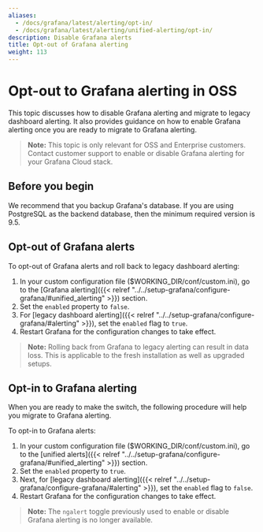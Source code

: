 ```yaml
---
aliases:
  - /docs/grafana/latest/alerting/opt-in/
  - /docs/grafana/latest/alerting/unified-alerting/opt-in/
description: Disable Grafana alerts
title: Opt-out of Grafana alerting
weight: 113
---
```


# Opt-out to Grafana alerting in OSS

This topic discusses how to disable Grafana alerting and migrate to legacy dashboard alerting. It also provides guidance on how to enable Grafana alerting once you are ready to migrate to Grafana alerting.

> **Note:** This topic is only relevant for OSS and Enterprise customers. Contact customer support to enable or disable Grafana alerting for your Grafana Cloud stack.

## Before you begin

We recommend that you backup Grafana's database. If you are using PostgreSQL as the backend database, then the minimum required version is 9.5.

## Opt-out of Grafana alerts

To opt-out of Grafana alerts and roll back to legacy dashboard alerting:

1. In your custom configuration file ($WORKING_DIR/conf/custom.ini), go to the [Grafana alerting]({{< relref "../../setup-grafana/configure-grafana/#unified_alerting" >}}) section.
1. Set the `enabled` property to `false`.
1. For [legacy dashboard alerting]({{< relref "../../setup-grafana/configure-grafana/#alerting" >}}), set the `enabled` flag to `true`.
1. Restart Grafana for the configuration changes to take effect.

> **Note:** Rolling back from Grafana to legacy alerting can result in data loss. This is applicable to the fresh installation as well as upgraded setups.

## Opt-in to Grafana alerting

When you are ready to make the switch, the following procedure will help you migrate to Grafana alerting.

To opt-in to Grafana alerts:

1. In your custom configuration file ($WORKING_DIR/conf/custom.ini), go to the [unified alerts]({{< relref "../../setup-grafana/configure-grafana/#unified_alerting" >}}) section.
1. Set the `enabled` property to `true`.
1. Next, for [legacy dashboard alerting]({{< relref "../../setup-grafana/configure-grafana/#alerting" >}}), set the `enabled` flag to `false`.
1. Restart Grafana for the configuration changes to take effect.

> **Note:** The `ngalert` toggle previously used to enable or disable Grafana alerting is no longer available.
